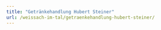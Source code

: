 ```yaml
---
title: "Getränkehandlung Hubert Steiner"
url: /weissach-im-tal/getraenkehandlung-hubert-steiner/
---
```

